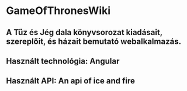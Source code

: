 # GameOfThronesWiki
## A Tűz és Jég dala könyvsorozat kiadásait, szereplőit, és házait bemutató webalkalmazás.
## Használt technológia: Angular
## Használt API: An api of ice and fire
